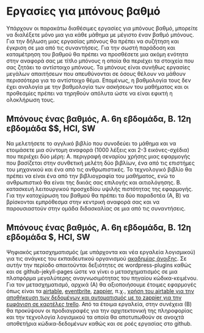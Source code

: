 # Εργασίες για μπόνους βαθμό

Υπάρχουν οι παρακάτω διαθέσιμες εργασίες για μπόνους βαθμό, μπορείτε να διαλέξετε μόνο μια για κάθε μάθημα με μέγιστο έναν βαθμό μπόνους. Για την δήλωση μιας εργασίας μπόνους θα πρέπει να συζήτηση και έγκριση σε μια από τις συναντήσεις. Για την σωστή παράδοση και καταμέτρηση του βαθμού θα πρέπει να προσθέσετε μια ακόμη ενότητα στην αναφορά σας με τίτλο μπόνους η οποία θα περιέχει τα στοιχεία που σας ζητάει το αντίστοιχο μπόνους. Τα μπόνους είναι συνήθως εργασίες μεγάλων απαιτήσεων που απευθύνονται σε όσους θέλουν να μάθουν περισσότερα για το αντίστοιχο θέμα. Επομένως, η βαθμολογία τους δεν έχει αναλογία με την βαθμολογία των ασκήσεων του μαθήματος και οι προθεσμίες πρέπει να τηρηθούν απόλυτα ώστε να είναι εφικτή η ολοκλήρωση τους.

## Μπόνους ένας βαθμός, Α. 6η εβδομάδα, Β. 12η εβδομάδα $$, HCI, SW

Να μελετήσετε το αγγλικό βιβλίο που συνοδεύει το μάθημα και να ετοιμάσετε μια σύντομη αναφορά (1000 λέξεις και 2-3 εικόνες-σχέδια) που περιέχει δύο μέρη: Α. περιγραφή σεναρίου χρήσης μιας εφαρμογής που βασίζεται στην συνθετική μελέτη δύο βιβλίων, ένα από τις επιστήμες του μηχανικού και ένα από τις ανθρωπιστικές. Το τεχνολογικό βιβλίο θα πρέπει να είναι ένα από την βιβλιογραφία του μαθήματος, ενώ το ανθρωπιστικό θα είναι της δικιάς σας επιλογής και αιτιολόγησης. Β. κατασκευή λειτουργικού προσχεδίου υψιλής πιστότητας της εφαρμογής. Για την κατοχύρωση του βαθμού θα πρέπει τα δύο παραδοτέα (Α, Β) να βρίσκονται εμπρόθεσμα στην κεντρική αναφορά σας και να παρουσιαστούν στην ομάδα διδασκαλίας σε μια από τις συναντήσεις.

## Μπόνους ένας βαθμός, Α. 6η εβδομάδα, Β. 12η εβδομάδα $, HCI, SW

Ψηφιακός μετασχηματισμός (με υπάρχοντα και νέα εργαλεία λογισμικού) για τις ανάγκες του εκπαιδευτικού οργανισμού [ακαδημίας άνοιξης](https://springacademy.gr/en/home/). Σε αυτήν την περίοδο απαιτούνται δεξιότητες σε wordpress-plugins καθώς και σε github-jekyll-pages ώστε να γίνει ο μετασχηματισμός σε μια πλατφόρμα μεγαλύτερης αναγνωσιμότητας του πηγαίου κώδικα-κειμένου. Για τον μετασχηματισμό, αρχικά (Α) θα αξιοποιήσουμε έτοιμες εφαρμογές όπως είναι τα [airtable](https://www.airtable.com/integrations), [eventbrite](https://www.eventbrite.com/apps/), [zappier](https://zapier.com/apps/eventbrite/integrations/airtable), π.χ., [χρήση του airtable για την αποθήκευση των δεδομένων και αυτοματισμός με το zappier για την εμφάνιση σε καρτέλες trello](https://zapier.com/apps/airtable/integrations/trello). Από τα έτοιμα εργαλεία, στην συνέχεια (Β) θα προκύψουν οι προδιαγραφές για την αρχιτεκτονική της πληροφορίας και την τεχνολογία λογισμικού τα οποία θα αποτυπωθούν σε ανοιχτά αποθετήρια κώδικα-δεδομένων καθώς και σε ροές εργασίας στο github.
